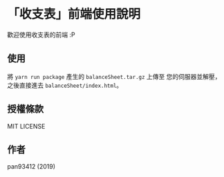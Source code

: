 # 「收支表」前端使用說明
歡迎使用收支表的前端 :P

## 使用
將 `yarn run package` 產生的 `balanceSheet.tar.gz` 上傳至
您的伺服器並解壓，之後直接進去 `balanceSheet/index.html`。

## 授權條款
MIT LICENSE

## 作者
pan93412 (2019)